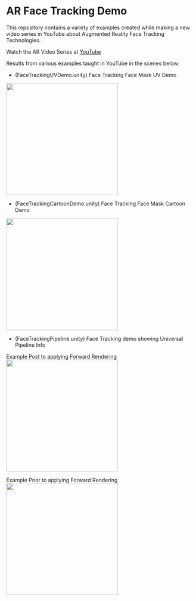 # AR Face Tracking Demo

This repository contains a variety of examples created while making a new video series in YouTube about Augmented Reality Face Tracking Technologies.

Watch the AR Video Series at [YouTube](https://www.youtube.com/playlist?list=PLQMQNmwN3Fvwji4kYaAyGTf9bFefKlZCQ)

Results from various examples taught in YouTube in the scenes below:

- (FaceTrackingUVDemo.unity) Face Tracking Face Mask UV Demo

<img src="https://github.com/dilmerv/FaceTrackingDemo/blob/master/docs/images/uvdemo.gif" width="300">

- (FaceTrackingCartoonDemo.unity) Face Tracking Face Mask Cartoon Demo

<img src="https://github.com/dilmerv/FaceTrackingDemo/blob/master/docs/images/cartoondemo.gif" width="300">

- (FaceTrackingPipeline.unity) Face Tracking demo showing Universal Pipeline Info

Example Post to applying Forward Rendering
<img src="https://github.com/dilmerv/FaceTrackingDemo/blob/master/docs/images/universalrp_post.gif" width="300">

Example Prior to applying Forward Rendering
<img src="https://github.com/dilmerv/FaceTrackingDemo/blob/master/docs/images/universalrp_pre.gif" width="300">